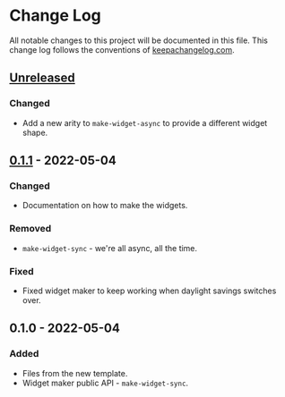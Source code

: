 # Change Log
All notable changes to this project will be documented in this file. This change log follows the conventions of [keepachangelog.com](http://keepachangelog.com/).

## [Unreleased]
### Changed
- Add a new arity to `make-widget-async` to provide a different widget shape.

## [0.1.1] - 2022-05-04
### Changed
- Documentation on how to make the widgets.

### Removed
- `make-widget-sync` - we're all async, all the time.

### Fixed
- Fixed widget maker to keep working when daylight savings switches over.

## 0.1.0 - 2022-05-04
### Added
- Files from the new template.
- Widget maker public API - `make-widget-sync`.

[Unreleased]: https://sourcehost.site/your-name/git-down-test/compare/0.1.1...HEAD
[0.1.1]: https://sourcehost.site/your-name/git-down-test/compare/0.1.0...0.1.1
